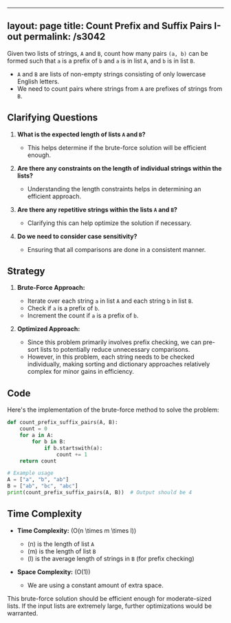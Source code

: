 
---
layout: page
title:  Count Prefix and Suffix Pairs I-out
permalink: /s3042
---
Given two lists of strings, `A` and `B`, count how many pairs `(a, b)` can be formed such that `a` is a prefix of `b` and `a` is in list `A`, and `b` is in list `B`.

- `A` and `B` are lists of non-empty strings consisting of only lowercase English letters.
- We need to count pairs where strings from `A` are prefixes of strings from `B`.

## Clarifying Questions
1. **What is the expected length of lists `A` and `B`?**
   - This helps determine if the brute-force solution will be efficient enough.
   
2. **Are there any constraints on the length of individual strings within the lists?**
   - Understanding the length constraints helps in determining an efficient approach.
   
3. **Are there any repetitive strings within the lists `A` and `B`?**
   - Clarifying this can help optimize the solution if necessary.

4. **Do we need to consider case sensitivity?**
   - Ensuring that all comparisons are done in a consistent manner.

## Strategy
1. **Brute-Force Approach:**
    - Iterate over each string `a` in list `A` and each string `b` in list `B`.
    - Check if `a` is a prefix of `b`.
    - Increment the count if `a` is a prefix of `b`.

2. **Optimized Approach:**
    - Since this problem primarily involves prefix checking, we can pre-sort lists to potentially reduce unnecessary comparisons.
    - However, in this problem, each string needs to be checked individually, making sorting and dictionary approaches relatively complex for minor gains in efficiency.

## Code

Here's the implementation of the brute-force method to solve the problem:

```python
def count_prefix_suffix_pairs(A, B):
    count = 0
    for a in A:
        for b in B:
            if b.startswith(a):
                count += 1
    return count

# Example usage
A = ["a", "b", "ab"]
B = ["ab", "bc", "abc"]
print(count_prefix_suffix_pairs(A, B))  # Output should be 4
```

## Time Complexity
- **Time Complexity:** \(O(n \times m \times l)\)
  - \(n\) is the length of list `A`
  - \(m\) is the length of list `B`
  - \(l\) is the average length of strings in `B` (for prefix checking)
  
- **Space Complexity:** \(O(1)\)
  - We are using a constant amount of extra space.

This brute-force solution should be efficient enough for moderate-sized lists. If the input lists are extremely large, further optimizations would be warranted.